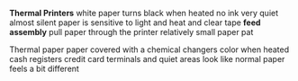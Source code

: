 **Thermal Printers** 
white paper
	turns black when heated
	no ink
very quiet
	almost silent
paper is sensitive to light and heat
	and clear tape
**feed assembly**
pull paper through the printer
	relatively small paper pat
	
Thermal paper
paper covered with a chemical
	changers color when heated
cash registers	credit card terminals
	and quiet areas
look like normal paper
	feels a bit different
